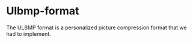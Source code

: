 # Ulbmp-format
The ULBMP format is a personalized picture compression format that we had to implement.
